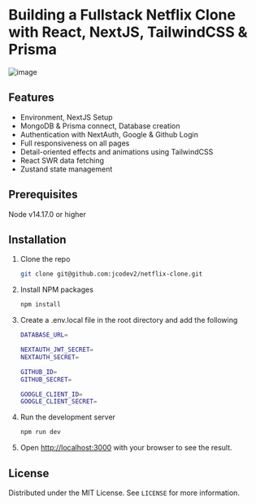 # Building a Fullstack Netflix Clone with React, NextJS, TailwindCSS & Prisma
![image](https://user-images.githubusercontent.com/72767265/228677696-59af075f-8fa1-4cce-8206-4453c74978ef.png)

## Features
- Environment, NextJS Setup
- MongoDB & Prisma connect, Database creation
- Authentication with NextAuth, Google & Github Login
- Full responsiveness on all pages
- Detail-oriented effects and animations using TailwindCSS
- React SWR data fetching
- Zustand state management

## Prerequisites
Node v14.17.0 or higher

## Installation
1. Clone the repo
   ```sh
   git clone git@github.com:jcodev2/netflix-clone.git
    ```
2. Install NPM packages
    ```sh
    npm install
    ```
3. Create a .env.local file in the root directory and add the following
    ```sh
    DATABASE_URL=

    NEXTAUTH_JWT_SECRET=
    NEXTAUTH_SECRET=

    GITHUB_ID=
    GITHUB_SECRET=

    GOOGLE_CLIENT_ID=
    GOOGLE_CLIENT_SECRET=
    ```
4. Run the development server
    ```sh
    npm run dev
    ```
5. Open [http://localhost:3000](http://localhost:3000) with your browser to see the result.

## License
Distributed under the MIT License. See `LICENSE` for more information.
